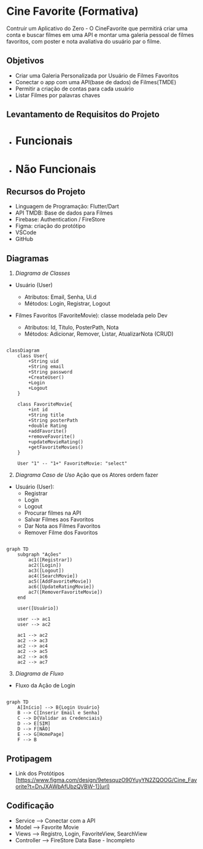 # Cine Favorite (Formativa)
Contruir um Aplicativo do Zero - O CineFavorite que permitirá criar uma conta e buscar filmes em uma API e montar uma galeria pessoal de filmes favoritos, com poster e nota avaliativa do usuário par o filme.

## Objetivos
- Criar uma Galeria Personalizada por Usuário de Filmes Favoritos
- Conectar o app com uma API(base de dados) de Filmes(TMDE)
- Permitir a criação de contas para cada usuário
- Listar Filmes por palavras chaves

## Levantamento de Requisitos do Projeto

- # Funcionais

- # Não Funcionais


## Recursos do Projeto

- Linguagem de Programação: Flutter/Dart
- API TMDB: Base de dados para Filmes
- Firebase: Authentication / FireStore
- Figma: criação do protótipo
- VSCode
- GitHub

## Diagramas

1. *Diagrama de Classes*

- Usuário (User)
    - Atributos: Email, Senha, Ui.d
    - Métodos: Login, Registrar, Logout

- Filmes Favoritos (FavoriteMovie): classe modelada pelo Dev
    - Atributos: Id, Título, PosterPath, Nota
    - Métodos: Adicionar, Remover, Listar, AtualizarNota (CRUD)


```mermaid

classDiagram
    class User{
        +String uid
        +String email
        +String password
        +CreateUser()
        +Login
        +Logout
    }

    class FavoriteMovie{
        +int id
        +String title
        +String posterPath
        +double Rating
        +addFavorite()      
        +removeFavorite()
        +updateMovieRating()
        +getFavoriteMovies()
    }

    User "1" -- "1+" FavoriteMovie: "select"
```

2. *Diagrama Caso de Uso*
Ação que os Atores ordem fazer

- Usuário (User):
    - Registrar
    - Login
    - Logout
    - Procurar filmes na API
    - Salvar Filmes aos Favoritos
    - Dar Nota aos Filmes Favoritos
    - Remover Filme dos Favoritos

```mermaid

graph TD
    subgraph "Ações"
        ac1([Registrar])
        ac2([Login])
        ac3([Logout])
        ac4([SearchMovie])
        ac5([AddFavoriteMovie])
        ac6([UpdateRatingMovie])
        ac7([RemoverFavoriteMovie])
    end

    user([Usuário])

    user --> ac1
    user --> ac2

    ac1 --> ac2
    ac2 --> ac3
    ac2 --> ac4
    ac2 --> ac5
    ac2 --> ac6
    ac2 --> ac7

```
3. *Diagrama de Fluxo*

- Fluxo da Ação de Login

```mermaid

graph TD
    A[Início] --> B{Login Usuário}
    B --> C[Inserir Email e Senha]
    C --> D{Validar as Credenciais}
    D --> E[SIM]
    D --> F[NÃO]
    E --> G[HomePage]
    F --> B

``` 

## Protipagem

- Link dos Protótipos
[https://www.figma.com/design/9etesquzO90YuyYN2ZQOOG/Cine_Favorite?t=DnJXAWbAfUbzQVBW-1](url)

## Codificação

- Service --> Conectar com a API
- Model --> Favorite Movie
- Views --> Registro, Login, FavoriteView, SearchView
- Controller --> FireStore Data Base - Incompleto

